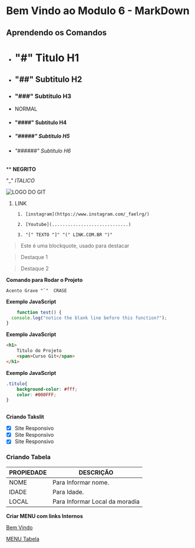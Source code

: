 # Bem Vindo ao Modulo 6 - MarkDown

## Aprendendo os Comandos

* # "#" Titulo H1 

* ## "##" Subtitulo H2

* ### "###" Subtitulo H3

* NORMAL

* #### "####" Subtitulo H4 

* ##### "#####" Subtitulo H5

* ###### "######" Subtitulo H6

** **NEGRITO**

"_" _ITALICO_

![LOGO DO GIT](https://fjorgemota.com/wp-content/uploads/2016/01/logo-git.png)


1. LINK

        1. [instagram](https://www.instagram.com/_faelrg/)

        2. [Youtube](.............................)

        3. "[" TEXTO "]" "(" LINK.COM.BR ")"

>Este é uma blockquote, usado para destacar

>Destaque 1 

>Destaque 2


**Comando para Rodar o Projeto**

```
Acento Grave "`"  CRASE

```
   
**Exemplo JavaScript**

```js
    function test() {
  console.log("notice the blank line before this function?");
}
```
**Exemplo JavaScript**
  
```html
<h1>
    Titulo do Projeto
    <span>Curso Git</span>
</h1>

```

**Exemplo JavaScript**
  
```css
.titulo{
    background-color: #fff;
    color: #000FFF;
}
   
```

**Criando Takslit**

* [x] Site Responsivo
* [x] Site Responsivo
* [x] Site Responsivo

### **Criando Tabela**


PROPIEDADE | DESCRIÇÃO
---------- | ----------- 
NOME | Para Informar nome.
IDADE | Para Idade.
LOCAL | Para Informar Local da moradia

**Criar MENU com links Internos**


[Bem Vindo](#aprendendo-os-comandos)

[MENU Tabela](#criando-tabela)
